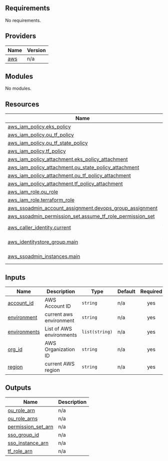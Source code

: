 <!-- BEGIN_TF_DOCS -->
## Requirements

No requirements.

## Providers

| Name | Version |
|------|---------|
| <a name="provider_aws"></a> [aws](#provider\_aws) | n/a |

## Modules

No modules.

## Resources

| Name | Type |
|------|------|
| [aws_iam_policy.eks_policy](https://registry.terraform.io/providers/hashicorp/aws/latest/docs/resources/iam_policy) | resource |
| [aws_iam_policy.ou_tf_policy](https://registry.terraform.io/providers/hashicorp/aws/latest/docs/resources/iam_policy) | resource |
| [aws_iam_policy.ou_tf_state_policy](https://registry.terraform.io/providers/hashicorp/aws/latest/docs/resources/iam_policy) | resource |
| [aws_iam_policy.tf_policy](https://registry.terraform.io/providers/hashicorp/aws/latest/docs/resources/iam_policy) | resource |
| [aws_iam_policy_attachment.eks_policy_attachment](https://registry.terraform.io/providers/hashicorp/aws/latest/docs/resources/iam_policy_attachment) | resource |
| [aws_iam_policy_attachment.ou_state_policy_attachment](https://registry.terraform.io/providers/hashicorp/aws/latest/docs/resources/iam_policy_attachment) | resource |
| [aws_iam_policy_attachment.ou_tf_policy_attachment](https://registry.terraform.io/providers/hashicorp/aws/latest/docs/resources/iam_policy_attachment) | resource |
| [aws_iam_policy_attachment.tf_policy_attachment](https://registry.terraform.io/providers/hashicorp/aws/latest/docs/resources/iam_policy_attachment) | resource |
| [aws_iam_role.ou_role](https://registry.terraform.io/providers/hashicorp/aws/latest/docs/resources/iam_role) | resource |
| [aws_iam_role.terraform_role](https://registry.terraform.io/providers/hashicorp/aws/latest/docs/resources/iam_role) | resource |
| [aws_ssoadmin_account_assignment.devops_group_assignment](https://registry.terraform.io/providers/hashicorp/aws/latest/docs/resources/ssoadmin_account_assignment) | resource |
| [aws_ssoadmin_permission_set.assume_tf_role_permission_set](https://registry.terraform.io/providers/hashicorp/aws/latest/docs/resources/ssoadmin_permission_set) | resource |
| [aws_caller_identity.current](https://registry.terraform.io/providers/hashicorp/aws/latest/docs/data-sources/caller_identity) | data source |
| [aws_identitystore_group.main](https://registry.terraform.io/providers/hashicorp/aws/latest/docs/data-sources/identitystore_group) | data source |
| [aws_ssoadmin_instances.main](https://registry.terraform.io/providers/hashicorp/aws/latest/docs/data-sources/ssoadmin_instances) | data source |

## Inputs

| Name | Description | Type | Default | Required |
|------|-------------|------|---------|:--------:|
| <a name="input_account_id"></a> [account\_id](#input\_account\_id) | AWS Account ID | `string` | n/a | yes |
| <a name="input_environment"></a> [environment](#input\_environment) | current aws environment | `string` | n/a | yes |
| <a name="input_environments"></a> [environments](#input\_environments) | List of AWS environments | `list(string)` | n/a | yes |
| <a name="input_org_id"></a> [org\_id](#input\_org\_id) | AWS Organization ID | `string` | n/a | yes |
| <a name="input_region"></a> [region](#input\_region) | current AWS region | `string` | n/a | yes |

## Outputs

| Name | Description |
|------|-------------|
| <a name="output_ou_role_arn"></a> [ou\_role\_arn](#output\_ou\_role\_arn) | n/a |
| <a name="output_ou_role_arns"></a> [ou\_role\_arns](#output\_ou\_role\_arns) | n/a |
| <a name="output_permission_set_arn"></a> [permission\_set\_arn](#output\_permission\_set\_arn) | n/a |
| <a name="output_sso_group_id"></a> [sso\_group\_id](#output\_sso\_group\_id) | n/a |
| <a name="output_sso_instance_arn"></a> [sso\_instance\_arn](#output\_sso\_instance\_arn) | n/a |
| <a name="output_tf_role_arn"></a> [tf\_role\_arn](#output\_tf\_role\_arn) | n/a |
<!-- END_TF_DOCS -->